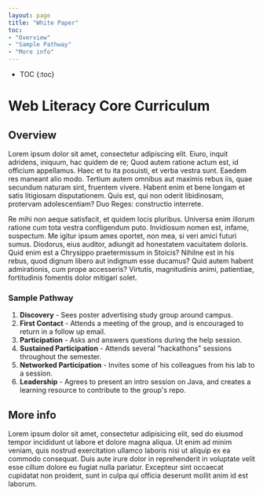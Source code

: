 ```yaml
---
layout: page
title: "White Paper"
toc:
- "Overview"
- "Sample Pathway"
- "More info"
---
```


* TOC
{:toc}

# Web Literacy Core Curriculum


## Overview

Lorem ipsum dolor sit amet, consectetur adipiscing elit. Eiuro, inquit adridens, iniquum, hac quidem de re; Quod autem ratione actum est, id officium appellamus. Haec et tu ita posuisti, et verba vestra sunt. Eaedem res maneant alio modo. Tertium autem omnibus aut maximis rebus iis, quae secundum naturam sint, fruentem vivere. Habent enim et bene longam et satis litigiosam disputationem. Quis est, qui non oderit libidinosam, protervam adolescentiam? Duo Reges: constructio interrete.

Re mihi non aeque satisfacit, et quidem locis pluribus. Universa enim illorum ratione cum tota vestra confligendum puto. Invidiosum nomen est, infame, suspectum. Me igitur ipsum ames oportet, non mea, si veri amici futuri sumus. Diodorus, eius auditor, adiungit ad honestatem vacuitatem doloris. Quid enim est a Chrysippo praetermissum in Stoicis? Nihilne est in his rebus, quod dignum libero aut indignum esse ducamus? Quid autem habent admirationis, cum prope accesseris? Virtutis, magnitudinis animi, patientiae, fortitudinis fomentis dolor mitigari solet.

### Sample Pathway

1. **Discovery** - Sees poster advertising study group around campus.
2. **First Contact** - Attends a meeting of the group, and is encouraged to return in a follow up email.
3. **Participation** - Asks and answers questions during the help session.
4. **Sustained Participation** - Attends several "hackathons" sessions throughout the semester.
5. **Networked Participation** - Invites some of his colleagues from his lab to a session.
6. **Leadership** - Agrees to present an intro session on Java, and creates a learning resource to contribute to the group's repo.

## More info

Lorem ipsum dolor sit amet, consectetur adipisicing elit, sed do eiusmod tempor incididunt ut labore et dolore magna aliqua. Ut enim ad minim veniam, quis nostrud exercitation ullamco laboris nisi ut aliquip ex ea commodo consequat. Duis aute irure dolor in reprehenderit in voluptate velit esse cillum dolore eu fugiat nulla pariatur. Excepteur sint occaecat cupidatat non proident, sunt in culpa qui officia deserunt mollit anim id est laborum.
